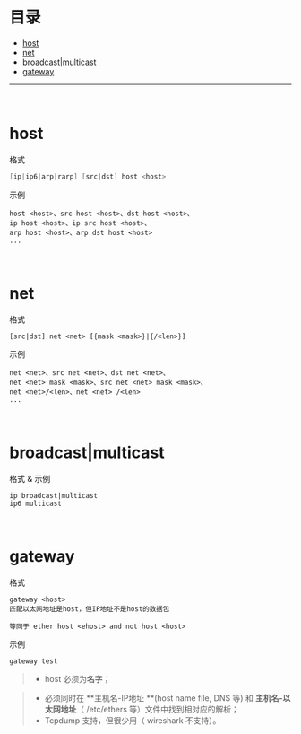 # 目录

- [host](#host)
- [net](#net)
- [broadcast|multicast](#broadcastmulticast)
- [gateway](#gateway)

---

<br/>

# host
格式
```c
[ip|ip6|arp|rarp] [src|dst] host <host>
```


示例
```
host <host>、src host <host>、dst host <host>、
ip host <host>、ip src host <host>、
arp host <host>、arp dst host <host>
...
```

<br/>

# net
格式
```
[src|dst] net <net> [{mask <mask>}|{/<len>}] 
```


示例
```
net <net>、src net <net>、dst net <net>、
net <net> mask <mask>、src net <net> mask <mask>、
net <net>/<len>、net <net> /<len>
...
```

<br/>

# broadcast|multicast
格式 & 示例
```
ip broadcast|multicast
ip6 multicast
```

<br/>

# gateway
格式
```
gateway <host>
匹配以太网地址是host，但IP地址不是host的数据包

等同于 ether host <ehost> and not host <host>
```


示例
```
gateway test
```
> - host 必须为**名字**；

> - 必须同时在 **主机名-IP地址 **(host name file, DNS 等)  和 **主机名-以太网地址**（ /etc/ethers 等）文件中找到相对应的解析；
> - Tcpdump 支持，但很少用（ wireshark 不支持）。



